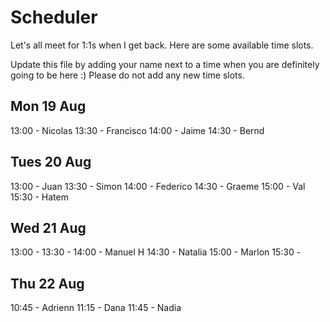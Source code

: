 # Scheduler

Let's all meet for 1:1s when I get back.
Here are some available time slots.

Update this file by adding your name next to a time when you are definitely going to be here :)
Please do not add any new time slots.

## Mon 19 Aug

13:00 - Nicolas
13:30 - Francisco
14:00 - Jaime
14:30 - Bernd

## Tues 20 Aug

13:00 - Juan
13:30 - Simon
14:00 - Federico
14:30 - Graeme
15:00 - Val
15:30 - Hatem


## Wed 21 Aug

13:00 -
13:30 - 
14:00 - Manuel H
14:30 - Natalia
15:00 - Marlon
15:30 - 

## Thu 22 Aug

10:45 - Adrienn
11:15 - Dana
11:45 - Nadia 
